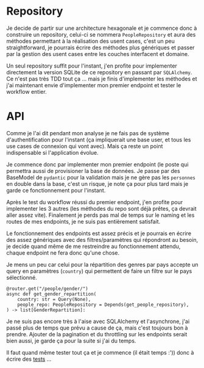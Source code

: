# Repository

Je decide de partir sur une architecture hexagonale et je commence donc à construire un repository, celui-ci se nommera `PeopleRepository` et aura des méthodes permettant à la réalisation des usent cases, c'est un peu straightforward, je pourrais écrire des méthodes plus génériques et passer par la gestion des usent cases entre les couches interfacent et domaine.

Un seul repository suffit pour l'instant, j'en profite pour implementer directement la version SQLite de ce repository en passant par `SQLAlchemy`.
Ce n'est pas très TDD tout ça ... mais je finis d'implementer les méthodes et j'ai maintenant envie d'implementer mon premier endpoint et tester le workflow entier.

# API

Comme je l'ai dit pendant mon analyse je ne fais pas de système d'authentification pour l'instant (ça impliquerait une base user, et tous les use cases de connexion qui vont avec). Mais ça reste un point indispensable si l'application évolue.

Je commence donc par implementer mon premier endpoint (le poste qui permettra aussi de provisioner la base de données.
Je passe par des BaseModel de `pydantic` pour la validation mais je ne gère pas les `personnes` en double dans la base, c'est un risque, je note ça pour plus tard mais je garde ce fonctionnement pour l'instant.

Après le test du workflow réussi du premier endpoint, j'en profite pour implementer les 3 autres (les méthodes du repo sont déjà prêtes, ça devrait aller assez vite).
Finalement je perds pas mal de temps sur le naming et les routes de mes endpoints, je ne suis pas entièrement satisfait.

Le fonctionnement des endpoints est assez précis et je pourrais en écrire des assez génériques avec des filtres/paramètres qui répondront au besoin, je decide quand même de me restreindre au fonctionnement attendu, chaque endpoint ne fera donc qu'une chose.

Je mens un peu car celui pour la répartition des genres par pays accepte un query en paramètres (`country`) qui permettent de faire un filtre sur le pays sélectionné.

```
@router.get("/people/gender/")
async def get_gender_repartition(
    country: str = Query(None),
    people_repo: PeopleRepository = Depends(get_people_repository),
) -> list[GenderRepartition]:
```

Je ne suis pas encore très à l'aise avec SQLAlchemy et l'asynchrone, j'ai passé plus de temps que prévu a cause de ça, mais c'est toujours bon à prendre.
Ajouter de la pagination et du throttling sur les endpoints serait bien aussi, je garde ça pour la suite si j'ai du temps.

Il faut quand même tester tout ça et je commence (il était temps :')) donc à écrire des [tests](/walkthrough/03_testing.md) ...